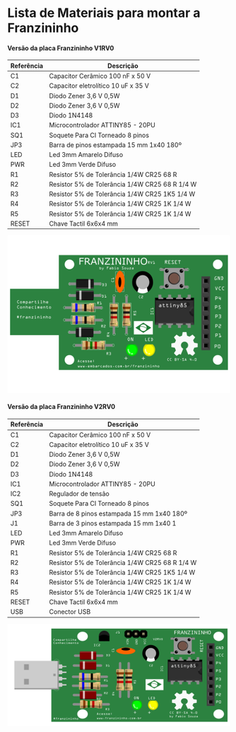 # Lista de Materiais para montar a Franzininho

#### Versão da placa Franzininho V1RV0

| Referência   | Descrição  |
|---|---|
| C1    | Capacitor Cerâmico 100 nF x 50 V     |
| C2    | Capacitor eletrolítico 10 uF x 35 V |
| D1    | Diodo Zener 3,6 V 0,5W |
| D2    | Diodo Zener 3,6 V 0,5W |
| D3    | Diodo  1N4148  |
| IC1   | Microcontrolador ATTINY85 - 20PU  |
| SQ1   | Soquete Para CI Torneado 8 pinos  |
| JP3   | Barra de pinos estampada 15 mm 1x40 180º |
| LED   | Led 3mm Amarelo Difuso  |
| PWR   | Led 3mm Verde Difuso |
| R1    | Resistor 5% de Tolerância 1/4W CR25 68 R  |
| R2    | Resistor 5% de Tolerância 1/4W CR25 68 R 1/4 W |
| R3    | Resistor 5% de Tolerância 1/4W CR25 1K5 1/4 W  |
| R4    | Resistor 5% de Tolerância 1/4W CR25 1K 1/4 W  |
| R5    | Resistor 5% de Tolerância 1/4W CR25 1K 1/4 W  |
|RESET  | Chave Tactil 6x6x4 mm |                

  ![16](https://github.com/Franzininho/franzininho-docs/blob/master/02-Franzininho-DIY/Montagem-da-placa-V1/16.png)

#### Versão da placa Franzininho V2RV0
| Referência   | Descrição  |
|---|---|
| C1    | Capacitor Cerâmico 100 nF x 50 V     |
| C2    | Capacitor eletrolítico 10 uF x 35 V |
| D1    | Diodo Zener 3,6 V 0,5W |
| D2    | Diodo Zener 3,6 V 0,5W |
| D3    | Diodo  1N4148  |
| IC1   | Microcontrolador ATTINY85 - 20PU  |
| IC2   | Regulador de tensão |
| SQ1   | Soquete Para CI Torneado 8 pinos  |
| JP3   | Barra de 8 pinos estampada 15 mm 1x40 180º |
| J1    | Barra de 3 pinos estampada 15 mm 1x40 1  |
| LED   | Led 3mm Amarelo Difuso  |
| PWR   | Led 3mm Verde Difuso |
| R1    | Resistor 5% de Tolerância 1/4W CR25 68 R  |
| R2    | Resistor 5% de Tolerância 1/4W CR25 68 R 1/4 W |
| R3    | Resistor 5% de Tolerância 1/4W CR25 1K5 1/4 W  |
| R4    | Resistor 5% de Tolerância 1/4W CR25 1K 1/4 W  |
| R5    | Resistor 5% de Tolerância 1/4W CR25 1K 1/4 W  |
| RESET | Chave Tactil 6x6x4 mm |      
| USB   | Conector USB |

![20](https://github.com/Franzininho/franzininho-docs/blob/master/02-Franzininho-DIY/Montagem-da-placa-V2/20.png)
